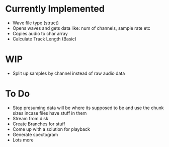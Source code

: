 <h1>Currently Implemented</h1>

* Wave file type (struct)
* Opens waves and gets data like: num of channels, sample rate etc
* Copies audio to char array
* Calculate Track Length (Basic)

<h1>WIP</h1>

* Split up samples by channel instead of raw audio data

<h1>To Do</h1>

* Stop presuming data will be where its supposed to be and use the chunk sizes incase files have stuff in them 
* Stream from disk
* Create Branches for stuff
* Come up with a solution for playback
* Generate spectogram
* Lots more
